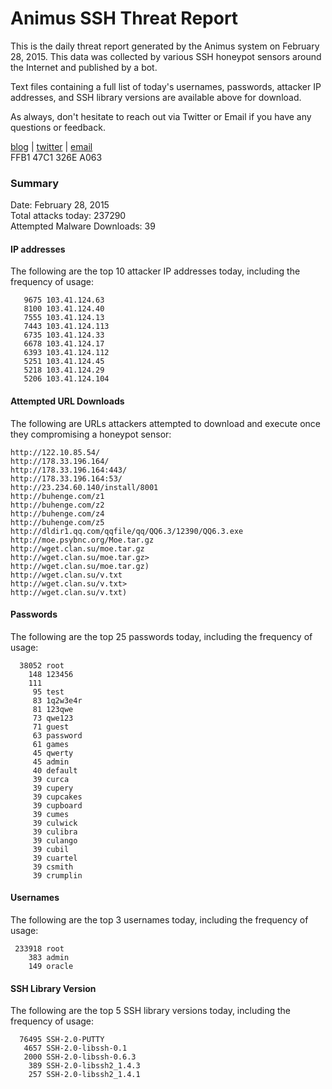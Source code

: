 # Animus SSH Threat Report

This is the daily threat report generated by the Animus system on February 28, 2015. This data was collected by various SSH honeypot sensors around the Internet and published by a bot.  

Text files containing a full list of today's usernames, passwords, attacker IP addresses, and SSH library versions are available above for download.  

As always, don't hesitate to reach out via Twitter or Email if you have any questions or feedback.  

[blog](http://morris.guru) | [twitter](https://twitter.com/andrew___morris) | [email](mailto:andrew@morris.guru)  
FFB1 47C1 326E A063  

### Summary

Date: February 28, 2015  
Total attacks today: 237290  
Attempted Malware Downloads: 39 

#### IP addresses
The following are the top 10 attacker IP addresses today, including the frequency of usage:
```
   9675 103.41.124.63
   8100 103.41.124.40
   7555 103.41.124.13
   7443 103.41.124.113
   6735 103.41.124.33
   6678 103.41.124.17
   6393 103.41.124.112
   5251 103.41.124.45
   5218 103.41.124.29
   5206 103.41.124.104
```

#### Attempted URL Downloads
The following are URLs attackers attempted to download and execute once they compromising a honeypot sensor:
```
http://122.10.85.54/
http://178.33.196.164/
http://178.33.196.164:443/
http://178.33.196.164:53/
http://23.234.60.140/install/8001
http://buhenge.com/z1
http://buhenge.com/z2
http://buhenge.com/z4
http://buhenge.com/z5
http://dldir1.qq.com/qqfile/qq/QQ6.3/12390/QQ6.3.exe
http://moe.psybnc.org/Moe.tar.gz
http://wget.clan.su/moe.tar.gz
http://wget.clan.su/moe.tar.gz>
http://wget.clan.su/moe.tar.gz)
http://wget.clan.su/v.txt
http://wget.clan.su/v.txt>
http://wget.clan.su/v.txt)
```

#### Passwords
The following are the top 25 passwords today, including the frequency of usage:
```
  38052 root
    148 123456
    111 
     95 test
     83 1q2w3e4r
     81 123qwe
     73 qwe123
     71 guest
     63 password
     61 games
     45 qwerty
     45 admin
     40 default
     39 curca
     39 cupery
     39 cupcakes
     39 cupboard
     39 cumes
     39 culwick
     39 culibra
     39 culango
     39 cubil
     39 cuartel
     39 csmith
     39 crumplin
```

#### Usernames
The following are the top 3 usernames today, including the frequency of usage:
```
 233918 root
    383 admin
    149 oracle
```

#### SSH Library Version
The following are the top 5 SSH library versions today, including the frequency of usage:
```
  76495 SSH-2.0-PUTTY
   4657 SSH-2.0-libssh-0.1
   2000 SSH-2.0-libssh-0.6.3
    389 SSH-2.0-libssh2_1.4.3
    257 SSH-2.0-libssh2_1.4.1
```
